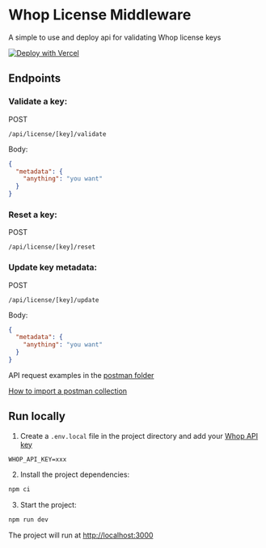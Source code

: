 # Whop License Middleware

A simple to use and deploy api for validating Whop license keys

[![Deploy with Vercel](https://vercel.com/button)](https://vercel.com/new/clone?repository-url=https%3A%2F%2Fgithub.com%2FWyatt-SG%2Fwhop-license-middleware&env=WHOP_API_KEY&envDescription=Whop%20API%20Key%20from%20the%20Whop%20Dashboard&envLink=https%3A%2F%2Fdash.whop.com%2Fsettings%2Fdeveloper)

## Endpoints

### Validate a key:

POST
```
/api/license/[key]/validate
```
Body:
```json
{
  "metadata": {
    "anything": "you want"
  }
}
```

### Reset a key:

POST
```
/api/license/[key]/reset
```

### Update key metadata:

POST
```
/api/license/[key]/update
```
Body:
```json
{
  "metadata": {
    "anything": "you want"
  }
}
```

API request examples in the [postman folder](https://github.com/Wyatt-SG/whop-license-middleware/blob/main/postman/Whop%20Validation%20Middleware.postman_collection.json)

[How to import a postman collection](https://learning.postman.com/docs/getting-started/importing-and-exporting-data/#importing-postman-data)

## Run locally

1. Create a `.env.local` file in the project directory and add your [Whop API key](https://dash.whop.com/settings/developer)

```
WHOP_API_KEY=xxx
```

2. Install the project dependencies:

```bash
npm ci
```

3. Start the project:

```bash
npm run dev
```

The project will run at [http://localhost:3000](http://localhost:3000)
